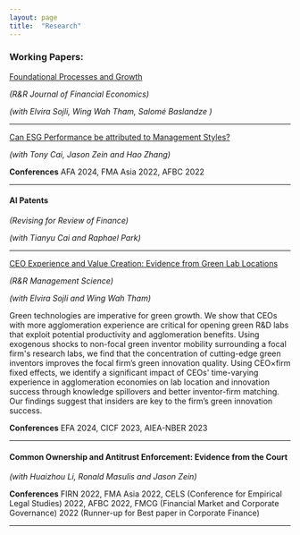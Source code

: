 ```yaml
---
layout: page
title:  "Research"
---
```


### Working Papers:
<a href="https://papers.ssrn.com/sol3/papers.cfm?abstract_id=5098227"> Foundational Processes and Growth </a>

 *(R&R Journal of Financial Economics)*

*(with Elvira Sojli, Wing Wah Tham, Salomé Baslandze )*


<!-- __Conferences__ -->

  <!-- AEA (American Economic Association),2024 & 2023 AIEA-NBER Conference on Innovation and Entrepreneurship 2022, ABFER (Asian Bureau of Finance and Economic Research) 2022, CEPR (Centre for Economic Policy Research) Rising Asia 2022, EARIE (European Association for Research in Industrial Economics) 2022, SEM (The Society for Economic Measurement) 2022, RMI (Research Management Institute) 2022, SETA (Symposium on Econometric Theory and Applications) 2022, AFBC 2022, FRIN Corporate Finance 2022, FMCG (Financial Market and Corporate Governance), 2022 Asian Innovation Economics Conference 2021 (invitation-only), Business Financing and Banking Research Group Annual Workshop 2021 (invitation-only), Macroeconomics Reading Group Workshop 2021 (invitation-only) -->
<hr>


<a href="https://papers.ssrn.com/sol3/papers.cfm?abstract_id=4266516">Can ESG Performance be attributed to Management Styles? </a>

*(with Tony Cai, Jason Zein and Hao Zhang)* 

__Conferences__
AFA 2024, FMA Asia 2022, AFBC 2022
<hr>

#### AI Patents 

*(Revising for Review of Finance)*

*(with Tianyu Cai and Raphael Park)*
<hr>

<a href="https://papers.ssrn.com/sol3/papers.cfm?abstract_id=4568809">CEO Experience and Value Creation: Evidence from Green Lab Locations  </a> 

*(R&R Management Science)*

*(with Elvira Sojli and Wing Wah Tham)*


Green technologies are imperative for green growth. We show that CEOs with more agglomeration experience are critical for opening green R\&D labs that exploit potential productivity and agglomeration benefits. Using exogenous shocks to non-focal green inventor mobility surrounding a focal firm's research labs, we find that the concentration of cutting-edge green inventors improves the focal firm’s green innovation quality. Using CEO$\times$firm fixed effects, we identify a significant impact of CEOs' time-varying experience in agglomeration economies on lab location and innovation success through knowledge spillovers and better inventor-firm matching. Our findings suggest that insiders are key to the firm’s green innovation success.

__Conferences__
EFA 2024, CICF 2023, AIEA-NBER 2023
<hr>

#### Common Ownership and Antitrust Enforcement: Evidence from the Court 
*(with Huaizhou Li, Ronald Masulis and Jason Zein)*

<!-- An increasing number of publicly-owned rival firms are jointly held by a small group of large investors. This has led to serious concerns regarding the anti-competitive effects of such common ownership. We investigate U.S. antitrust legal cases to see if common ownership leads to serious antitrust concerns. We empirically show that there is a significant positive relationship between common ownership and the probability that a pair of firms face the same antitrust prosecution. We use mergers between financial institutions as exogenous variations in common ownership to provide causal evidence on this proposed relation. In addition, we find that existing level of antitrust enforcement is unlikely to deter the anti-competitive effect of common ownership. -->

__Conferences__
FIRN 2022, FMA Asia 2022, CELS (Conference for Empirical Legal Studies) 2022, AFBC 2022, FMCG (Financial Market and Corporate Governance) 2022 (Runner-up for Best paper in Corporate Finance)
<hr>

[jekyll-docs]: https://jekyllrb.com/docs/home
[jekyll-gh]:   https://github.com/jekyll/jekyll
[jekyll-talk]: https://talk.jekyllrb.com/
